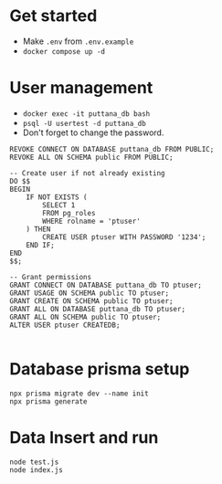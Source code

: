 # Get started

- Make `.env` from `.env.example`
- `docker compose up -d`

# User management 

- `docker exec -it puttana_db bash`
- `psql -U usertest -d puttana_db`
- Don't forget to change the password.

```
REVOKE CONNECT ON DATABASE puttana_db FROM PUBLIC;
REVOKE ALL ON SCHEMA public FROM PUBLIC;

-- Create user if not already existing
DO $$
BEGIN
    IF NOT EXISTS (
        SELECT 1
        FROM pg_roles
        WHERE rolname = 'ptuser'
    ) THEN
        CREATE USER ptuser WITH PASSWORD '1234';
    END IF;
END
$$;

-- Grant permissions
GRANT CONNECT ON DATABASE puttana_db TO ptuser;
GRANT USAGE ON SCHEMA public TO ptuser;
GRANT CREATE ON SCHEMA public TO ptuser;
GRANT ALL ON DATABASE puttana_db TO ptuser;
GRANT ALL ON SCHEMA public TO ptuser;
ALTER USER ptuser CREATEDB;


```

# Database prisma setup
```
npx prisma migrate dev --name init
npx prisma generate
```

# Data Insert and run 
```
node test.js
node index.js
```